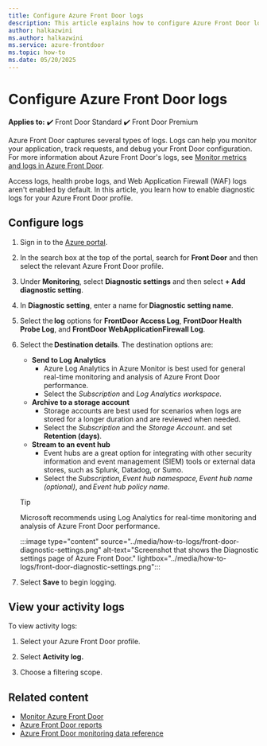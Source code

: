 ```yaml
---
title: Configure Azure Front Door logs
description: This article explains how to configure Azure Front Door logs.
author: halkazwini
ms.author: halkazwini
ms.service: azure-frontdoor
ms.topic: how-to
ms.date: 05/20/2025
---
```


# Configure Azure Front Door logs

**Applies to:** :heavy_check_mark: Front Door Standard :heavy_check_mark: Front Door Premium

Azure Front Door captures several types of logs. Logs can help you monitor your application, track requests, and debug your Front Door configuration. For more information about Azure Front Door's logs, see [Monitor metrics and logs in Azure Front Door](../front-door-diagnostics.md).

Access logs, health probe logs, and Web Application Firewall (WAF) logs aren't enabled by default. In this article, you learn how to enable diagnostic logs for your Azure Front Door profile.

## Configure logs

1. Sign in to the [Azure portal](https://portal.azure.com).

1. In the search box at the top of the portal, search for **Front Door** and then select the relevant Azure Front Door profile.

1. Under **Monitoring**, select **Diagnostic settings** and then select **+ Add diagnostic setting**.

1. In **Diagnostic setting**, enter a name for **Diagnostic setting name**.

1. Select the **log** options for **FrontDoor Access Log**, **FrontDoor Health Probe Log**, and **FrontDoor WebApplicationFirewall Log**.

1. Select the **Destination details**. The destination options are: 

    * **Send to Log Analytics**
      * Azure Log Analytics in Azure Monitor is best used for general real-time monitoring and analysis of Azure Front Door performance.
      * Select the *Subscription* and *Log Analytics workspace*.
    * **Archive to a storage account**
      * Storage accounts are best used for scenarios when logs are stored for a longer duration and are reviewed when needed.
      * Select the *Subscription* and the *Storage Account*. and set **Retention (days)**.
    * **Stream to an event hub**
      * Event hubs are a great option for integrating with other security information and event management (SIEM) tools or external data stores, such as Splunk, Datadog, or Sumo. 
      * Select the *Subscription, Event hub namespace, Event hub name (optional)*, and *Event hub policy name*. 

    > [!TIP]
    > Microsoft recommends using Log Analytics for real-time monitoring and analysis of Azure Front Door performance.

     :::image type="content" source="../media/how-to-logs/front-door-diagnostic-settings.png" alt-text="Screenshot that shows the Diagnostic settings page of Azure Front Door." lightbox="../media/how-to-logs/front-door-diagnostic-settings.png":::

1. Select **Save** to begin logging.

## View your activity logs

To view activity logs:

1. Select your Azure Front Door profile.

1. Select **Activity log.**

1. Choose a filtering scope.

## Related content

- [Monitor Azure Front Door](../monitor-front-door.md)
- [Azure Front Door reports](how-to-reports.md)
- [Azure Front Door monitoring data reference](../monitor-front-door-reference.md)
